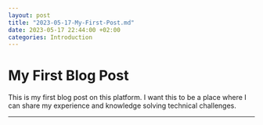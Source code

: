 ```yaml
---
layout: post
title: "2023-05-17-My-First-Post.md"
date: 2023-05-17 22:44:00 +02:00
categories: Introduction
---
```


# My First Blog Post

This is my first blog post on this platform.
I want this to be a place where I can share my experience and knowledge solving technical challenges.

---
